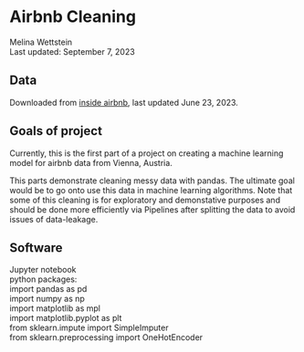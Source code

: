 # Airbnb Cleaning
Melina Wettstein <br>
Last updated: September 7, 2023

## Data
Downloaded from [inside airbnb](http://insideairbnb.com/get-the-data), last updated June 23, 2023. 

## Goals of project
Currently, this is the first part of a project on creating a machine learning model for airbnb data from Vienna, Austria. 

This parts demonstrate cleaning messy data with pandas. The ultimate goal would be to go onto use this data in machine learning algorithms. Note that some of this cleaning is for exploratory and demonstative purposes and should be done more efficiently via Pipelines after splitting the data to avoid issues of data-leakage. 

## Software
Jupyter notebook <br>
python packages: <br>
import pandas as pd<br>
import numpy as np<br>
import matplotlib as mpl<br>
import matplotlib.pyplot as plt<br>
from sklearn.impute import SimpleImputer <br>
from sklearn.preprocessing import OneHotEncoder
